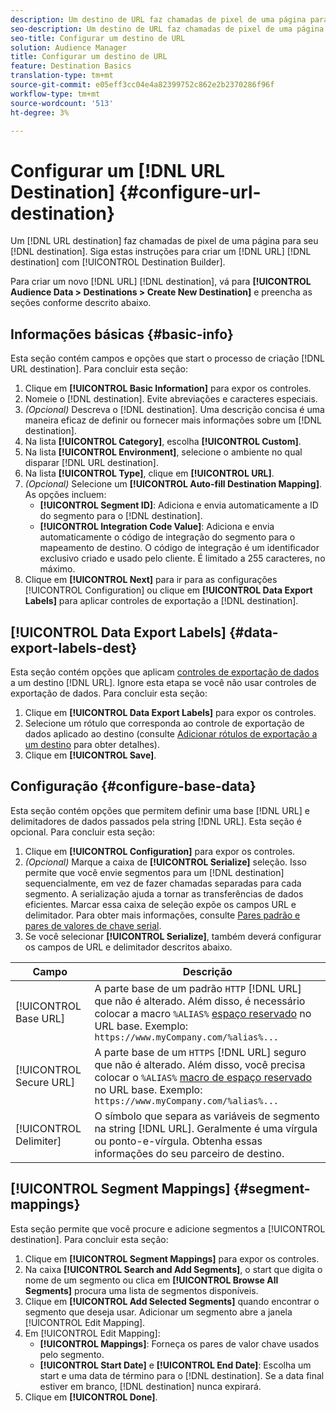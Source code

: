 ```yaml
---
description: Um destino de URL faz chamadas de pixel de uma página para seu destino. Siga estas instruções para criar um destino de URL com o Construtor de destinos.
seo-description: Um destino de URL faz chamadas de pixel de uma página para seu destino. Siga estas instruções para criar um destino de URL com o Construtor de destinos.
seo-title: Configurar um destino de URL
solution: Audience Manager
title: Configurar um destino de URL
feature: Destination Basics
translation-type: tm+mt
source-git-commit: e05eff3cc04e4a82399752c862e2b2370286f96f
workflow-type: tm+mt
source-wordcount: '513'
ht-degree: 3%

---
```




# Configurar um [!DNL URL Destination] {#configure-url-destination}

Um [!DNL URL destination] faz chamadas de pixel de uma página para seu [!DNL destination]. Siga estas instruções para criar um [!DNL URL] [!DNL destination] com [!UICONTROL Destination Builder].

<!-- create-url-destination.xml -->

Para criar um novo [!DNL URL] [!DNL destination], vá para **[!UICONTROL Audience Data > Destinations > Create New Destination]** e preencha as seções conforme descrito abaixo.

## Informações básicas {#basic-info}

Esta seção contém campos e opções que start o processo de criação [!DNL URL destination]. Para concluir esta seção:

1. Clique em **[!UICONTROL Basic Information]** para expor os controles.
2. Nomeie o [!DNL destination]. Evite abreviações e caracteres especiais.
3. *(Opcional)* Descreva o  [!DNL destination]. Uma descrição concisa é uma maneira eficaz de definir ou fornecer mais informações sobre um [!DNL destination].
4. Na lista **[!UICONTROL Category]**, escolha **[!UICONTROL Custom]**.
5. Na lista **[!UICONTROL Environment]**, selecione o ambiente no qual disparar [!DNL URL destination].
6. Na lista **[!UICONTROL Type]**, clique em **[!UICONTROL URL]**.
7. *(Opcional)* Selecione um  **[!UICONTROL Auto-fill Destination Mapping]**. As opções incluem:
   * **[!UICONTROL Segment ID]**: Adiciona e envia automaticamente a ID do segmento para o  [!DNL destination].
   * **[!UICONTROL Integration Code Value]**: Adiciona e envia automaticamente o código de integração do segmento para o mapeamento de destino. O código de integração é um identificador exclusivo criado e usado pelo cliente. É limitado a 255 caracteres, no máximo.
8. Clique em **[!UICONTROL Next]** para ir para as configurações [!UICONTROL Configuration] ou clique em **[!UICONTROL Data Export Labels]** para aplicar controles de exportação a [!DNL destination].

## [!UICONTROL Data Export Labels] {#data-export-labels-dest}

Esta seção contém opções que aplicam [controles de exportação de dados](../../features/data-export-controls.md) a um destino [!DNL URL]. Ignore esta etapa se você não usar controles de exportação de dados. Para concluir esta seção:

1. Clique em **[!UICONTROL Data Export Labels]** para expor os controles.
2. Selecione um rótulo que corresponda ao controle de exportação de dados aplicado ao destino (consulte [Adicionar rótulos de exportação a um destino](/help/using/features/destinations/add-data-export-labels.md) para obter detalhes).
3. Clique em **[!UICONTROL Save]**.

## Configuração {#configure-base-data}

Esta seção contém opções que permitem definir uma base [!DNL URL] e delimitadores de dados passados pela string [!DNL URL]. Esta seção é opcional. Para concluir esta seção:

1. Clique em **[!UICONTROL Configuration]** para expor os controles.
1. *(Opcional)* Marque a caixa de  **[!UICONTROL Serialize]** seleção.
Isso permite que você envie segmentos para um [!DNL destination] sequencialmente, em vez de fazer chamadas separadas para cada segmento. A serialização ajuda a tornar as transferências de dados eficientes. Marcar essa caixa de seleção expõe os campos URL e delimitador. Para obter mais informações, consulte [Pares padrão e pares de valores de chave serial](../../features/destinations/key-value-pairs.md).
1. Se você selecionar **[!UICONTROL Serialize]**, também deverá configurar os campos de URL e delimitador descritos abaixo.

| Campo | Descrição |
|--- |--- |
| [!UICONTROL Base URL] | A parte base de um padrão `HTTP` [!DNL URL] que não é alterado. Além disso, é necessário colocar a macro `%ALIAS%` [espaço reservado](../../features/destinations/destination-macros.md#destination-macros-defined) no URL base. Exemplo: `https://www.myCompany.com/%alias%...` |
| [!UICONTROL Secure URL] | A parte base de um `HTTPS` [!DNL URL] seguro que não é alterado. Além disso, você precisa colocar o `%ALIAS%`   [macro de espaço reservado](../../features/destinations/destination-macros.md#destination-macros-defined) no URL base. Exemplo: `https://www.myCompany.com/%alias%...` |
| [!UICONTROL Delimiter] | O símbolo que separa as variáveis de segmento na string [!DNL URL]. Geralmente é uma vírgula ou ponto-e-vírgula. Obtenha essas informações do seu parceiro de destino. |

## [!UICONTROL Segment Mappings] {#segment-mappings}

Esta seção permite que você procure e adicione segmentos a [!UICONTROL destination]. Para concluir esta seção:

1. Clique em **[!UICONTROL Segment Mappings]** para expor os controles.
1. Na caixa **[!UICONTROL Search and Add Segments]**, o start que digita o nome de um segmento ou clica em **[!UICONTROL Browse All Segments]** procura uma lista de segmentos disponíveis.
1. Clique em **[!UICONTROL Add Selected Segments]** quando encontrar o segmento que deseja usar. Adicionar um segmento abre a janela [!UICONTROL Edit Mapping].
1. Em [!UICONTROL Edit Mapping]:
   * **[!UICONTROL Mappings]**: Forneça os pares de valor chave usados pelo segmento.
   * **[!UICONTROL Start Date]** e  **[!UICONTROL End Date]**: Escolha um start e uma data de término para o  [!DNL destination]. Se a data final estiver em branco, [!DNL destination] nunca expirará.
1. Clique em **[!UICONTROL Done]**.